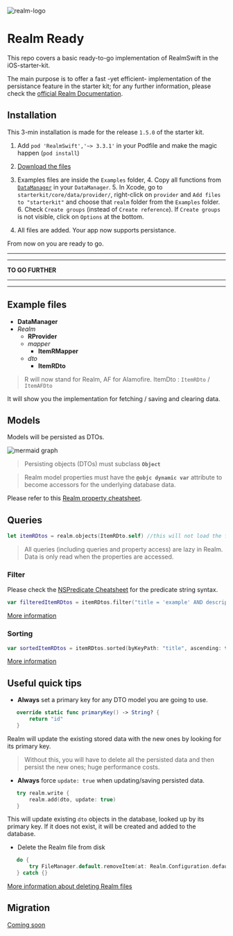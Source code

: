 ﻿![realm-logo](https://github.com/realm/realm-cocoa/raw/master/logo.png)
# Realm Ready

This repo covers a basic ready-to-go implementation of RealmSwift in the iOS-starter-kit.

The main purpose is to offer a fast -yet efficient- implementation of the persistance feature in the starter kit; for any further information, please check the [official Realm Documentation](https://www.realm.io/docs/swift/latest/).


## Installation

This 3-min installation is made for the release `1.5.0` of the starter kit.
 1. Add `pod 'RealmSwift','~> 3.3.1'` in your Podfile and make the magic happen (`pod install`)
 
 2. [Download the files](https://github.com/victor-yn/realm-ready/archive/master.zip)

 3. Examples files are inside the `Examples` folder, 
	 4. Copy all functions from [`DataManager`](https://github.com/victor-yn/realm-ready/blob/master/Examples/DataManager.swift) in your `DataManager`.
	 5. In Xcode, go to `starterkit/core/data/provider/`, right-click on `provider` and `Add files to "starterkit"` and choose that `realm` folder from the `Examples` folder.
	 6. Check `Create groups` (instead of `Create reference`). If `Create groups` is not visible, click on `Options` at the bottom.
 7. All files are added. Your app now supports persistance.

From now on you are ready to go.

------------------------------
------------------------------

**TO GO FURTHER**

------------------------------
------------------------------


## Example files

- **DataManager**
- *Realm*
	- **RProvider**
	- *mapper*
		- **ItemRMapper**
	- *dto*
		- **ItemRDto**

> R will now stand for Realm, AF for Alamofire.
> ItemDto : `ItemRDto` / `ItemAFDto`

It will show you the implementation for fetching / saving and clearing data. 

## Models

Models will be persisted as DTOs. 

![mermaid graph](https://image.ibb.co/cPEqbJ/azzzz.png)
>Persisting objects (DTOs) must subclass **`Object`**

>Realm model properties must have the **`@objc dynamic var`** attribute to become accessors for the underlying database data.

Please refer to this [Realm property cheatsheet](https://www.realm.io/docs/swift/latest/#property-cheatsheet).

## Queries

 ```Swift
let itemRDtos = realm.objects(ItemRDto.self) //this will not load the fetched objects into memory
```
>All queries (including queries and property access) are lazy in Realm. Data is only read when the properties are accessed.

### Filter

Please check the [NSPredicate Cheatsheet](https://academy.realm.io/posts/nspredicate-cheatsheet/) for the predicate string syntax.

 ```Swift
var filteredItemRDtos = itemRDtos.filter("title = 'example' AND description BEGINSWITH 'I'")
```

[More information](https://www.realm.io/docs/swift/latest/#filtering)

### Sorting

 ```Swift
var sortedItemRDtos = itemRDtos.sorted(byKeyPath: "title", ascending: true)
```

[More information](https://www.realm.io/docs/swift/latest/#sorting)


## Useful quick tips

- **Always** set a primary key for any DTO model you are going to use.
 ```Swift
	override static func primaryKey() -> String? {
		return "id"
	}
```
Realm will update the existing stored data with the new ones by looking for its primary key.

> Without this, you will have to delete all the persisted data and then persist the new ones; huge performance costs.

- **Always** force `update: true` when updating/saving persisted data.
 ```Swift
	try realm.write {
		realm.add(dto, update: true)
	}
```
This will update existing `dto` objects in the database, looked up by its primary key. If it does not exist, it will be created and added to the database.


- Delete the Realm file from disk

 ```Swift
	do {
		try FileManager.default.removeItem(at: Realm.Configuration.defaultConfiguration.fileURL!)
	} catch {}
```

[More information about deleting Realm files](https://www.realm.io/docs/swift/latest/#deleting-realm-files)


## Migration

[Coming soon](https://www.realm.io/docs/swift/latest/#migrations)

